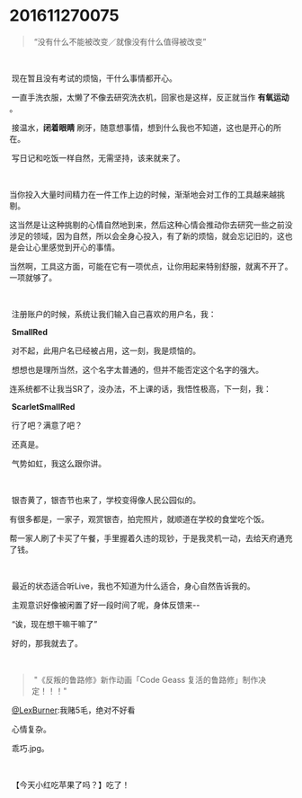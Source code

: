 # 201611270075

> ​	“没有什么不能被改变／就像没有什么值得被改变”

<br/>

​	现在暂且没有考试的烦恼，干什么事情都开心。

​	一直手洗衣服，太懒了不像去研究洗衣机，回家也是这样，反正就当作 **有氧运动** 。

​	接温水，**闭着眼睛** 刷牙，随意想事情，想到什么我也不知道，这也是开心的所在。

​	写日记和吃饭一样自然，无需坚持，该来就来了。

<br/>

​	当你投入大量时间精力在一件工作上边的时候，渐渐地会对工作的工具越来越挑剔。

​	这当然是让这种挑剔的心情自然地到来，然后这种心情会推动你去研究一些之前没涉足的领域，因为自然，所以会全身心投入，有了新的烦恼，就会忘记旧的，这也是会让心里感觉到开心的事情。

​	当然啊，工具这方面，可能在它有一项优点，让你用起来特别舒服，就离不开了。一项就够了。

<br/>

​	注册账户的时候，系统让我们输入自己喜欢的用户名，我：

​	**SmallRed** 

​	对不起，此用户名已经被占用，这一刻，我是烦恼的。

​	想想也是理所当然，这个名字太普通的，但并不能否定这个名字的强大。

​	连系统都不让我当SR了，没办法，不上课的话，我悟性极高，下一刻，我：

​	**ScarletSmallRed** 

​	行了吧？满意了吧？

​	还真是。

​	气势如虹，我这么跟你讲。

<br/>

​	银杏黄了，银杏节也来了，学校变得像人民公园似的。

​	有很多都是，一家子，观赏银杏，拍完照片，就顺道在学校的食堂吃个饭。

​	帮一家人刷了卡买了午餐，手里握着久违的现钞，于是我灵机一动，去给天府通充了钱。

<br/>

​	最近的状态适合听Live，我也不知道为什么适合，身心自然告诉我的。

​	主观意识好像被闲置了好一段时间了呢，身体反馈来--

​	“诶，现在想干嘛干嘛了”

​	好的，那我就去了。

<br/>

> ​	"《反叛的鲁路修》新作动画「Code Geass 复活的鲁路修」制作决定！！！"

​	[@LexBurner](http://weibo.com/n/LexBurner?from=feed&loc=at):我赌5毛，绝对不好看

​	心情复杂。

​	乖巧.jpg。

<br/>

​	【今天小红吃苹果了吗？】吃了！


